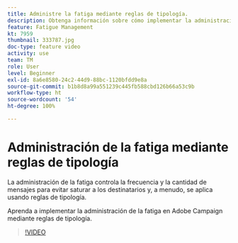 ```yaml
---
title: Administre la fatiga mediante reglas de tipología.
description: Obtenga información sobre cómo implementar la administración de la fatiga mediante la aplicación de reglas de tipología.
feature: Fatigue Management
kt: 7959
thumbnail: 333787.jpg
doc-type: feature video
activity: use
team: TM
role: User
level: Beginner
exl-id: 8a6e8580-24c2-44d9-88bc-1120bfdd9e8a
source-git-commit: b1b8d8a99a551239c445fb588cbd126b66a53c9b
workflow-type: ht
source-wordcount: '54'
ht-degree: 100%

---
```


# Administración de la fatiga mediante reglas de tipología

La administración de la fatiga controla la frecuencia y la cantidad de mensajes para evitar saturar a los destinatarios y, a menudo, se aplica usando reglas de tipología.

Aprenda a implementar la administración de la fatiga en Adobe Campaign mediante reglas de tipología.

>[!VIDEO](https://video.tv.adobe.com/v/333787?quality=12&learn=on)
